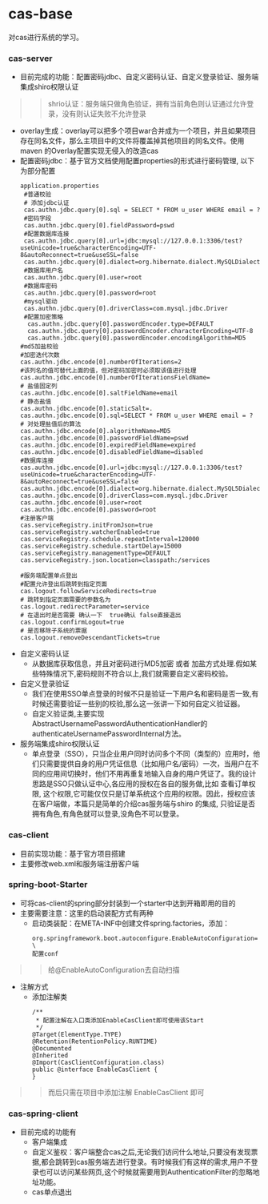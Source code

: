 # cas-base
对cas进行系统的学习。

### cas-server 
- 目前完成的功能：配置密码jdbc、自定义密码认证、自定义登录验证、服务端集成shiro权限认证
>> shrio认证：服务端只做角色验证，拥有当前角色则认证通过允许登录，没有则认证失败不允许登录
- overlay生成：overlay可以把多个项目war合并成为一个项目，并且如果项目存在同名文件，那么主项目中的文件将覆盖掉其他项目的同名文件。使用maven 的Overlay配置实现无侵入的改造cas
- 配置密码jdbc：基于官方文档使用配置properties的形式进行密码管理, 以下为部分配置
    ```
    application.properties
     #普通校验
     # 添加jdbc认证
     cas.authn.jdbc.query[0].sql = SELECT * FROM u_user WHERE email = ?
     #密码字段
     cas.authn.jdbc.query[0].fieldPassword=pswd
     #配置数据库连接
     cas.authn.jdbc.query[0].url=jdbc:mysql://127.0.0.1:3306/test?useUnicode=true&characterEncoding=UTF-8&autoReconnect=true&useSSL=false
     cas.authn.jdbc.query[0].dialect=org.hibernate.dialect.MySQLDialect
     #数据库用户名
     cas.authn.jdbc.query[0].user=root
     #数据库密码
     cas.authn.jdbc.query[0].password=root
     #mysql驱动
     cas.authn.jdbc.query[0].driverClass=com.mysql.jdbc.Driver
     #配置加密策略 
      cas.authn.jdbc.query[0].passwordEncoder.type=DEFAULT
      cas.authn.jdbc.query[0].passwordEncoder.characterEncoding=UTF-8
      cas.authn.jdbc.query[0].passwordEncoder.encodingAlgorithm=MD5
    #md5加盐校验
    #加密迭代次数
    cas.authn.jdbc.encode[0].numberOfIterations=2
    #该列名的值可替代上面的值，但对密码加密时必须取该值进行处理
    cas.authn.jdbc.encode[0].numberOfIterationsFieldName=
    # 盐值固定列
    cas.authn.jdbc.encode[0].saltFieldName=email
    # 静态盐值
    cas.authn.jdbc.encode[0].staticSalt=.
    cas.authn.jdbc.encode[0].sql=SELECT * FROM u_user WHERE email = ?
    # 对处理盐值后的算法
    cas.authn.jdbc.encode[0].algorithmName=MD5
    cas.authn.jdbc.encode[0].passwordFieldName=pswd
    cas.authn.jdbc.encode[0].expiredFieldName=expired
    cas.authn.jdbc.encode[0].disabledFieldName=disabled
    #数据库连接
    cas.authn.jdbc.encode[0].url=jdbc:mysql://127.0.0.1:3306/test?useUnicode=true&characterEncoding=UTF-8&autoReconnect=true&useSSL=false
    cas.authn.jdbc.encode[0].dialect=org.hibernate.dialect.MySQL5Dialect
    cas.authn.jdbc.encode[0].driverClass=com.mysql.jdbc.Driver
    cas.authn.jdbc.encode[0].user=root
    cas.authn.jdbc.encode[0].password=root
    #注册客户端
    cas.serviceRegistry.initFromJson=true
    cas.serviceRegistry.watcherEnabled=true
    cas.serviceRegistry.schedule.repeatInterval=120000
    cas.serviceRegistry.schedule.startDelay=15000
    cas.serviceRegistry.managementType=DEFAULT
    cas.serviceRegistry.json.location=classpath:/services
    
    #服务端配置单点登出
    #配置允许登出后跳转到指定页面
    cas.logout.followServiceRedirects=true
    # 跳转到指定页面需要的参数名为
    cas.logout.redirectParameter=service
    # 在退出时是否需要 确认一下  true确认 false直接退出
    cas.logout.confirmLogout=true
    # 是否移除子系统的票据
    cas.logout.removeDescendantTickets=true
    ```
 - 自定义密码认证
   - 从数据库获取信息，并且对密码进行MD5加密 或者 加盐方式处理.假如某些特殊情况下,密码规则不符合以上,我们就需要自定义密码校验。
 - 自定义登录验证
   - 我们在使用SSO单点登录的时候不只是验证一下用户名和密码是否一致,有时候还需要验证一些别的校验,那么这一张讲一下如何自定义验证器。 
   - 自定义验证类,主要实现AbstractUsernamePasswordAuthenticationHandler的authenticateUsernamePasswordInternal方法。
- 服务端集成shiro权限认证
  - 单点登录（SSO），只当企业用户同时访问多个不同（类型的）应用时，他们只需要提供自身的用户凭证信息（比如用户名/密码）一次，当用户在不同的应用间切换时，他们不用再重复地输入自身的用户凭证了。我的设计思路是SSO只做认证中心,各应用的授权在各自的服务做,比如 查看订单权限, 这个权限,它可能仅仅只是订单系统这个应用的权限。因此，授权应该在客户端做，本篇只是简单的介绍cas服务端与shiro 的集成, 只验证是否拥有角色,有角色就可以登录,没角色不可以登录。
### cas-client
- 目前实现功能：基于官方项目搭建
- 主要修改web.xml和服务端注册客户端
### spring-boot-Starter
- 可将cas-client的spring部分封装到一个starter中达到开箱即用的目的
- 主要需要注意：这里的启动装配方式有两种
  - 启动类装配：在META-INF中创建文件spring.factories，添加：
    ```               
    org.springframework.boot.autoconfigure.EnableAutoConfiguration= \
    配置conf
    ```
>> 给@EnableAutoConfiguration去自动扫描
  - 注解方式
    - 添加注解类
      ```
      /**
       * 配置注解在入口类添加EnableCasClient即可使用该Start
       */
      @Target(ElementType.TYPE)
      @Retention(RetentionPolicy.RUNTIME)
      @Documented
      @Inherited
      @Import(CasClientConfiguration.class)
      public @interface EnableCasClient {
      }
      ```
>> 而后只需在项目中添加注解 EnableCasClient 即可

### cas-spring-client
- 目前完成的功能有
  - 客户端集成
  - 自定义鉴权：客户端整合cas之后,无论我们访问什么地址,只要没有发现票据,都会跳转到cas服务端去进行登录。有时候我们有这样的需求,用户不登录也可以访问某些网页,这个时候就需要用到AuthenticationFilter的忽略地址功能。
  - cas单点退出
